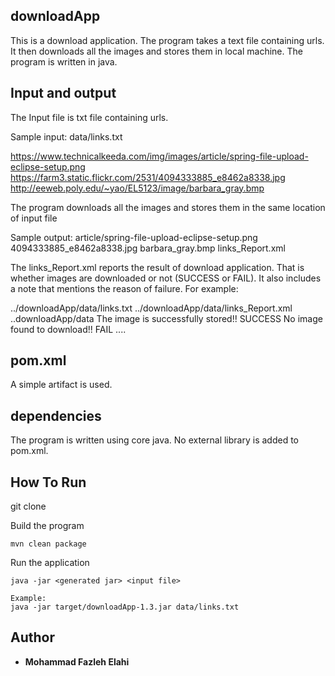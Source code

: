 
## downloadApp

This is a download application. 
The program takes a text file containing urls. It then downloads all the images and stores them in local machine.
The program is written in java.


## Input and output

The Input file is txt file containing urls.

Sample input: data/links.txt

https://www.technicalkeeda.com/img/images/article/spring-file-upload-eclipse-setup.png
https://farm3.static.flickr.com/2531/4094333885_e8462a8338.jpg
http://eeweb.poly.edu/~yao/EL5123/image/barbara_gray.bmp

The program downloads all the images and stores them in the same location of input file

Sample output:
article/spring-file-upload-eclipse-setup.png
4094333885_e8462a8338.jpg
barbara_gray.bmp
links_Report.xml


The links_Report.xml reports the result of download application. That is whether images are downloaded or not (SUCCESS or FAIL). It also includes a note that mentions the reason of failure. For example:

<report>
    <inputFileName>../downloadApp/data/links.txt</inputFileName>
    <downloadReportFileName>../downloadApp/data/links_Report.xml</downloadReportFileName>
    <downloadLocation>..downloadApp/data</downloadLocation>
    <element url="https://farm3.static.flickr.com/2531/4094333885_e8462a8338.jpg">
        <note>The image is successfully stored!! </note>
        <status>SUCCESS</status>
    </element>
    <element url="http://mywebserver.com/images/24174.jpg">
        <note>No image found to download!!</note>
        <status>FAIL</status>
    </element>
    ....
</report>


## pom.xml
A simple artifact is used.

## dependencies
The program is written using core java. No external library is added to pom.xml.


## How To Run 

git clone 

Build the program 
```
mvn clean package
```

Run the application
```
java -jar <generated jar> <input file>

Example:
java -jar target/downloadApp-1.3.jar data/links.txt
```

## Author

* **Mohammad Fazleh Elahi**

